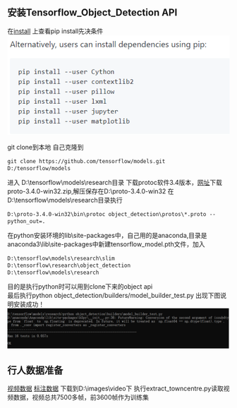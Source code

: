 ## 安装Tensorflow_Object_Detection API
在[install](https://github.com/tensorflow/models/blob/master/research/object_detection/g3doc/installation.md)
上查看pip install先决条件<br>
![](https://github.com/czwinner/DeepLearning/blob/master/pedestrian_demo/pictures/%E5%AE%89%E8%A3%85%E5%85%88%E5%86%B3%E6%9D%A1%E4%BB%B6.png)

git clone到本地
自己克隆到
```git
git clone https://github.com/tensorflow/models.git D:/tensorflow/models
```
进入 D:\tensorflow\models\research目录
下载protoc软件3.4版本，[网址](https://github.com/protocolbuffers/protobuf/releases/tag/v3.4.0)下载proto-3.4.0-win32.zip,解压保存在D:\proto-3.4.0-win32
在D:\tensorflow\models\research目录执行
```
D:\proto-3.4.0-win32\bin\protoc object_detection\protos\*.proto --python_out=.
```
在python安装环境的lib\site-packages中，自己用的是anaconda,目录是anaconda3\lib\site-packages中新建tensorflow_model.pth文件，加入
```
D:\tensorflow\models\research\slim
D:\tensorflow\research\object_detection
D:\tensorflow\models\research
```
目的是执行python时可以用到clone下来的object api<br>
最后执行python object_detection/builders/model_builder_test.py
出现下图说明安装成功！
![](https://github.com/czwinner/DeepLearning/blob/master/pedestrian_demo/pictures/%E6%B5%8B%E8%AF%95%E6%88%90%E5%8A%9F.png)

## 行人数据准备
[视频数据](http://www.robots.ox.ac.uk/ActiveVision/Research/Projects/2009bbenfold_headpose/Datasets/TownCentreXVID.avi)
[标注数据](http://www.robots.ox.ac.uk/ActiveVision/Research/Projects/2009bbenfold_headpose/Datasets/TownCentre-groundtruth.top)
下载到D:\images\video下
执行extract_towncentre.py读取视频数据，视频总共7500多帧，前3600帧作为训练集
